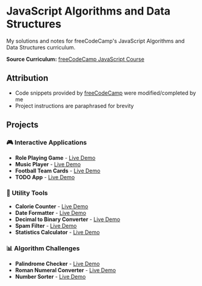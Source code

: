 # JavaScript Algorithms and Data Structures

My solutions and notes for freeCodeCamp's JavaScript Algorithms and Data Structures curriculum.

**Source Curriculum:** [freeCodeCamp JavaScript Course](https://www.freecodecamp.org/learn/javascript-algorithms-and-data-structures-v8/)

## Attribution
- Code snippets provided by [freeCodeCamp](https://www.freecodecamp.org) were modified/completed by me
- Project instructions are paraphrased for brevity

## Projects

### 🎮 Interactive Applications
- **Role Playing Game** - [Live Demo](https://otaviohtc.github.io/js-fcc-algorithms-dsa/Role%20Playing%20Game/)
- **Music Player** - [Live Demo](https://otaviohtc.github.io/js-fcc-algorithms-dsa/Music%20Player/)
- **Football Team Cards** - [Live Demo](https://otaviohtc.github.io/js-fcc-algorithms-dsa/Football%20Team%20Cards/)
- **TODO App** - [Live Demo](https://otaviohtc.github.io/js-fcc-algorithms-dsa/Todo%20App/)

### 🔢 Utility Tools
- **Calorie Counter** - [Live Demo](https://otaviohtc.github.io/js-fcc-algorithms-dsa/Calorie%20Counter/)
- **Date Formatter** - [Live Demo](https://otaviohtc.github.io/js-fcc-algorithms-dsa/Date%20Formatter/)
- **Decimal to Binary Converter** - [Live Demo](https://otaviohtc.github.io/js-fcc-algorithms-dsa/Decimal%20to%20Binary%20Converter/)
- **Spam Filter** - [Live Demo](https://otaviohtc.github.io/js-fcc-algorithms-dsa/Spam%20Filter/)
- **Statistics Calculator** - [Live Demo](https://otaviohtc.github.io/js-fcc-algorithms-dsa/Statistics%20Calculator/)

### 📊 Algorithm Challenges
- **Palindrome Checker** - [Live Demo](https://otaviohtc.github.io/js-fcc-algorithms-dsa/Palindrome%20Checker/)
- **Roman Numeral Converter** - [Live Demo](https://otaviohtc.github.io/js-fcc-algorithms-dsa/Roman%20Numeral%20Converter/)
- **Number Sorter** - [Live Demo](https://otaviohtc.github.io/js-fcc-algorithms-dsa/Number%20Sorter/)